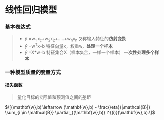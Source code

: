 # 线性回归模型
### 基本表达式
> - $\widehat{y}$ =w<sub>1 </sub>x<sub>2</sub>+w<sub>2</sub>x<sub>2</sub>+.....+w<sub>n</sub>x<sub>n</sub>      又称输入特征的**仿射变换**
> - $\widehat{y}$ =w<sup>T</sup>x+b        特征向量x，权重w，**处理一个样本**
> - $\widehat{y}$ =X*w+b                   特征集合X（样本集合，一样一个样本） **一次性处理多个样本**

### 一种模型质量的度量方式
#### 损失函数
> 量化目标的实际值和预测值之间的差距


$\[(\mathbf{w},b) \leftarrow (\mathbf{w},b) - \frac{\eta}{|\mathcal{B}|} \sum_{i \in \mathcal{B}} \partial_{(\mathbf{w},b)} l^{(i)}(\mathbf{w},b).\]$

